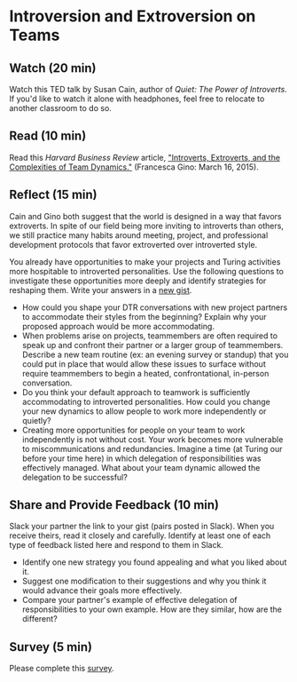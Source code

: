 # Introversion and Extroversion on Teams

## Watch (20 min)
Watch this TED talk by Susan Cain, author of _Quiet: The Power of Introverts_. If you'd like to watch it alone with headphones, feel free to relocate to another classroom to do so. 

## Read (10 min)
Read this _Harvard Business Review_ article, ["Introverts, Extroverts, and the Complexities of Team Dynamics."](https://hbr.org/2015/03/introverts-extroverts-and-the-complexities-of-team-dynamics) (Francesca Gino: March 16, 2015).

## Reflect (15 min)
Cain and Gino both suggest that the world is designed in a way that favors extroverts. In spite of our field being more inviting to introverts than others, we still practice many habits around meeting, project, and professional development protocols that favor extroverted over introverted style. 

You already have opportunities to make your projects and Turing activities more hospitable to introverted personalities. Use the following questions to investigate these opportunities more deeply and identify strategies for reshaping them. Write your answers in a [new gist](https://gist.github.com/).

* How could you shape your DTR conversations with new project partners to accommodate their styles from the beginning? Explain why your proposed approach would be more accommodating. 
* When problems arise on projects, teammembers are often required to speak up and confront their partner or a larger group of teammembers. Describe a new team routine (ex: an evening survey or standup) that you could put in place that would allow these issues to surface without require teammembers to begin a heated, confrontational, in-person conversation. 
* Do you think your default approach to teamwork is sufficiently accommodating to introverted personalities. How could you change your new dynamics to allow people to work more independently or quietly?
* Creating more opportunities for people on your team to work independently is not without cost. Your work becomes more vulnerable to miscommunications and redundancies. Imagine a time (at Turing our before your time here) in which delegation of responsibilities was effectively managed. What about your team dynamic allowed the delegation to be successful?

## Share and Provide Feedback (10 min)
Slack your partner the link to your gist (pairs posted in Slack). When you receive theirs, read it closely and carefully. Identify at least one of each type of feedback listed here and respond to them in Slack.
* Identify one new strategy you found appealing and what you liked about it.
* Suggest one modification to their suggestions and why you think it would advance their goals more effectively.
* Compare your partner's example of effective delegation of responsibilities to your own example. How are they similar, how are the different?

## Survey (5 min)
Please complete this [survey](https://goo.gl/forms/EfRGH5uRSnvaGh6O2).
